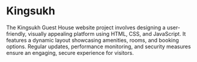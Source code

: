 # Kingsukh
The Kingsukh Guest House website project involves designing a user-friendly, visually appealing platform using HTML, CSS, and JavaScript. It features a dynamic layout showcasing amenities, rooms, and booking options. Regular updates, performance monitoring, and security measures ensure an engaging, secure experience for visitors.
